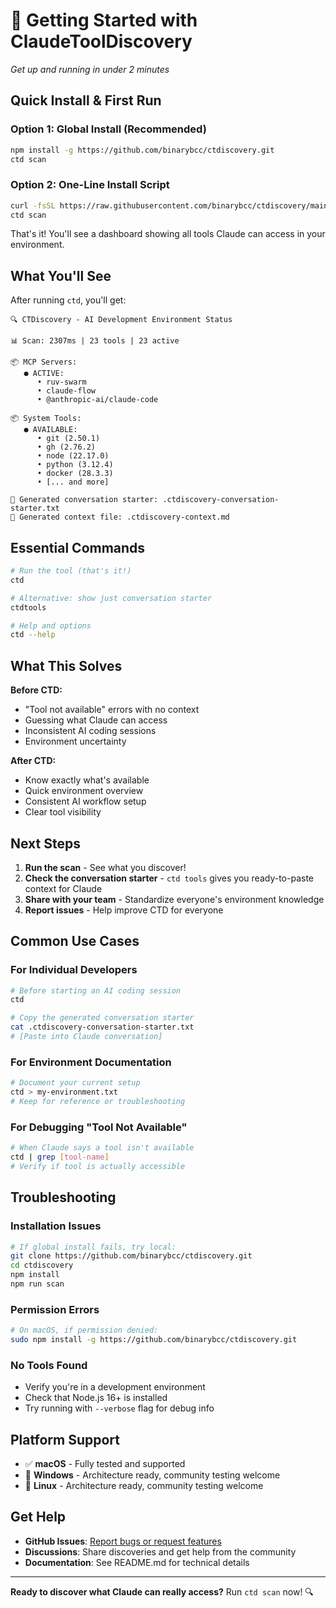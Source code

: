 # 🚀 Getting Started with ClaudeToolDiscovery

*Get up and running in under 2 minutes*

## Quick Install & First Run

### Option 1: Global Install (Recommended)
```bash
npm install -g https://github.com/binarybcc/ctdiscovery.git
ctd scan
```

### Option 2: One-Line Install Script  
```bash
curl -fsSL https://raw.githubusercontent.com/binarybcc/ctdiscovery/main/install.sh | bash
ctd scan
```

That's it! You'll see a dashboard showing all tools Claude can access in your environment.

## What You'll See

After running `ctd`, you'll get:

```
🔍 CTDiscovery - AI Development Environment Status

📊 Scan: 2307ms | 23 tools | 23 active

📦 MCP Servers:
   ● ACTIVE:
      • ruv-swarm
      • claude-flow
      • @anthropic-ai/claude-code

📦 System Tools:
   ● AVAILABLE:
      • git (2.50.1)
      • gh (2.76.2)
      • node (22.17.0)
      • python (3.12.4)
      • docker (28.3.3)
      • [... and more]

💬 Generated conversation starter: .ctdiscovery-conversation-starter.txt
📄 Generated context file: .ctdiscovery-context.md
```

## Essential Commands

```bash
# Run the tool (that's it!)
ctd

# Alternative: show just conversation starter
ctdtools

# Help and options
ctd --help
```

## What This Solves

**Before CTD:**
- "Tool not available" errors with no context
- Guessing what Claude can access
- Inconsistent AI coding sessions
- Environment uncertainty

**After CTD:**
- Know exactly what's available
- Quick environment overview
- Consistent AI workflow setup
- Clear tool visibility

## Next Steps

1. **Run the scan** - See what you discover!
2. **Check the conversation starter** - `ctd tools` gives you ready-to-paste context for Claude
3. **Share with your team** - Standardize everyone's environment knowledge
4. **Report issues** - Help improve CTD for everyone

## Common Use Cases

### For Individual Developers
```bash
# Before starting an AI coding session
ctd

# Copy the generated conversation starter
cat .ctdiscovery-conversation-starter.txt
# [Paste into Claude conversation]
```

### For Environment Documentation
```bash
# Document your current setup
ctd > my-environment.txt
# Keep for reference or troubleshooting
```

### For Debugging "Tool Not Available"
```bash
# When Claude says a tool isn't available
ctd | grep [tool-name]
# Verify if tool is actually accessible
```

## Troubleshooting

### Installation Issues
```bash
# If global install fails, try local:
git clone https://github.com/binarybcc/ctdiscovery.git
cd ctdiscovery
npm install
npm run scan
```

### Permission Errors
```bash
# On macOS, if permission denied:
sudo npm install -g https://github.com/binarybcc/ctdiscovery.git
```

### No Tools Found
- Verify you're in a development environment
- Check that Node.js 16+ is installed
- Try running with `--verbose` flag for debug info

## Platform Support

- ✅ **macOS** - Fully tested and supported
- 🧪 **Windows** - Architecture ready, community testing welcome
- 🧪 **Linux** - Architecture ready, community testing welcome

## Get Help

- **GitHub Issues**: [Report bugs or request features](https://github.com/binarybcc/ctdiscovery/issues)
- **Discussions**: Share discoveries and get help from the community
- **Documentation**: See README.md for technical details

---

**Ready to discover what Claude can really access?** Run `ctd scan` now! 🔍